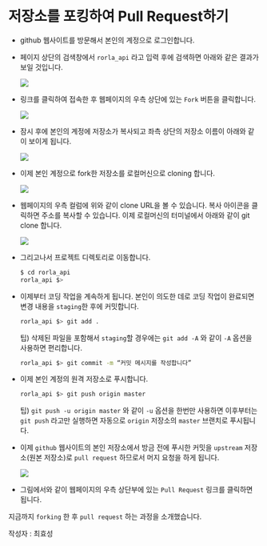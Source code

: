 # 저장소를 포킹하여 Pull Request하기

* github 웹사이트를 방문해서 본인의 계정으로 로그인합니다.

* 페이지 상단의 검색창에서 `rorla_api` 라고 입력 후에 검색하면 아래와 같은 결과가 보일 것입니다.

    ![](http://i1373.photobucket.com/albums/ag392/rorlab/p1_zps1517a3dc.png)

* 링크를 클릭하여 접속한 후 웹페이지의 우측 상단에 있는 `Fork` 버튼을 클릭합니다.

    ![](http://i1373.photobucket.com/albums/ag392/rorlab/2014-01-20_19-06-59_zps1e683196.png)

* 잠시 후에 본인의 계정에 저장소가 복사되고 좌측 상단의 저장소 이름이 아래와 같이 보이게 됩니다.

    ![](http://i1373.photobucket.com/albums/ag392/rorlab/2014-01-20_19-10-47_zpsa4930128.png)

* 이제 본인 계정으로 fork한 저장소를 로컬머신으로 cloning 합니다.

    ![](http://i1373.photobucket.com/albums/ag392/rorlab/2014-01-20_19-17-41_zps676b7e05.png)

* 웹페이지의 우측 컬럼에 위와 같이 clone URL을 볼 수 있습니다. 복사 아이콘을 클릭하면 주소를 복사할 수 있습니다.
이제 로컬머신의 터미널에서 아래와 같이 git clone 합니다.

    ![](http://i1373.photobucket.com/albums/ag392/rorlab/2014-01-20_19-20-14_zpsd31afea7.png)

* 그리고나서 프로젝트 디렉토리로 이동합니다.

    ```bash
    $ cd rorla_api
    rorla_api $>
    ```

* 이제부터 코딩 작업을 계속하게 됩니다. 본인이 의도한 데로 코딩 작업이 완료되면 변경 내용을 `staging`한 후에 커밋합니다.

    ```bash
    rorla_api $> git add .
    ```

    팁) 삭제된 파일을 포함해서 `staging`할 경우에는 `git add -A` 와 같이 `-A` 옵션을 사용하면 편리합니다.

    ```bash
    rorla_api $> git commit -m “커밋 메시지를 작성합니다”
    ```

* 이제 본인 계정의 원격 저장소로 푸시합니다.

    ```bash
    rorla_api $> git push origin master
    ```

    팁) `git push -u origin master` 와 같이 `-u` 옵션을 한번만 사용하면 이후부터는 `git push` 라고만 실행하면 자동으로 `origin` 저장소의 `master` 브랜치로 푸시됩니다.

* 이제 `github` 웹사이트의 본인 저장소에서 방금 전에 푸시한 커밋을 `upstream` 저장소(원본 저장소)로 `pull request` 하므로서 머지 요청을 하게 됩니다.

    ![](http://i1373.photobucket.com/albums/ag392/rorlab/2014-01-20_19-32-38_zps87a3ce51.png)

* 그림에서와 같이 웹페이지의 우측 상단부에 있는 `Pull Request` 링크를 클릭하면 됩니다.

지금까지 `forking` 한 후 `pull request` 하는 과정을 소개했습니다.

작성자 : 최효성
